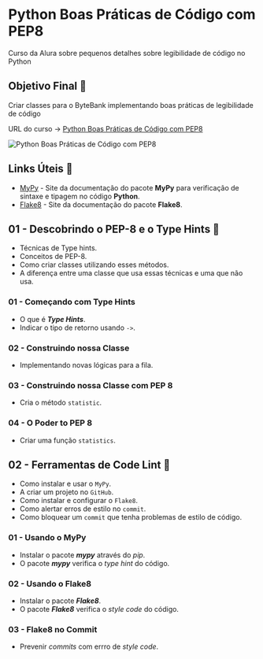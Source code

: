 # Python Boas Práticas de Código com PEP8

Curso da Alura sobre pequenos detalhes sobre legibilidade de código no Python

## Objetivo Final &#x1F3AF;

Criar classes para o ByteBank implementando boas práticas de legibilidade de código

URL do curso -> [Python Boas Práticas de Código com PEP8](https://cursos.alura.com.br/course/pep8-linters-python)

![Python Boas Práticas de Código com PEP8](https://www.alura.com.br/assets/api/share/curso-pep8-linters-python.png)

## Links Úteis &#x1F517;
* [MyPy](https://mypy.readthedocs.io/en/stable/) - Site da documentação do pacote **MyPy** para verificação de sintaxe e tipagem no código **Python**.
* [Flake8](https://flake8.pycqa.org/en/latest/) - Site da documentação do pacote **Flake8**.

## 01 - Descobrindo o PEP-8 e o Type Hints &#x1F516;
* Técnicas de Type hints.
* Conceitos de PEP-8.
* Como criar classes utilizando esses métodos.
* A diferença entre uma classe que usa essas técnicas e uma que não usa.

### 01 - Começando com Type Hints
* O que é ***Type Hints***.
* Indicar o tipo de retorno usando `->`.

### 02 - Construindo nossa Classe
* Implementando novas lógicas para a fila.

### 03 - Construindo nossa Classe com PEP 8
* Cria o método `statistic`.

### 04 - O Poder to PEP 8
* Criar uma função `statistics`.

## 02 - Ferramentas de Code Lint &#x1F516;
* Como instalar e usar o `MyPy`.
* A criar um projeto no `GitHub`.
* Como instalar e configurar o `Flake8`.
* Como alertar erros de estilo no `commit`.
* Como bloquear um `commit` que tenha problemas de estilo de código.

### 01 - Usando o MyPy
* Instalar o pacote ***mypy*** através do *pip*.
* O pacote ***mypy*** verifica o *type hint* do código.

### 02 - Usando o Flake8
* Instalar o pacote ***Flake8***.
* O pacote ***Flake8*** verifica o *style code* do código.

### 03 - Flake8 no Commit
* Prevenir *commits* com errro de *style code*.